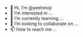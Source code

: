 - 👋 Hi, I’m @yeehmoji
- 👀 I’m interested in ...
- 🌱 I’m currently learning ...
- 💞️ I’m looking to collaborate on ...
- 📫 How to reach me ...

<!---
yeehmoji/yeehmoji is a ✨ special ✨ repository because its `README.md` (this file) appears on your GitHub profile.
You can click the Preview link to take a look at your changes.
--->
